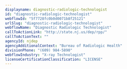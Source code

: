 ```yaml
---
displayname: diagnostic-radiologic-technologist
id: "diagnostic-radiologic-technologist"
webflowId: "5f7728fc0b0d0071b8f25121"
urlSlug: "diagnostic-radiologic-technologist"
webflowName: "Diagnostic Radiologic Technologist"
callToActionLink: "http://state.nj.us/dep/rpp/"
callToActionText: ""
agencyId: njdep
agencyAdditionalContext: "Bureau of Radiologic Health"
divisionPhone: "(609) 984-5890"
webflowIndustry: "X-ray Technologist"
licenseCertificationClassification: "LICENSE"
---
```

